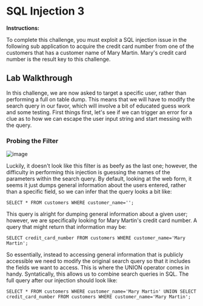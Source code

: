 # SQL Injection 3

**Instructions:**

To complete this challenge, you must exploit a SQL injection issue in the following sub application to acquire the credit card number from one of the customers that has a customer name of Mary Martin. Mary's credit card number is the result key to this challenge.

## Lab Walkthrough

In this challenge, we are now asked to target a specific user, rather than performing a full on table dump. This means that we will have to modify the search query in our favor, which will involve a bit of educated guess work and some testing. First things first, let's see if we can trigger an error for a clue as to how we can escape the user input string and start messing with the query.

### Probing the Filter
![image](https://user-images.githubusercontent.com/66766340/147537974-7f04d79c-cd36-431e-95b7-925471bf8ddf.png)

Luckily, it doesn't look like this filter is as beefy as the last one; however, the difficulty in performing this injection is guessing the names of the parameters within the search query. By default, looking at the web form, it seems it just dumps general information about the users entered, rather than a specific field, so we can infer that the query looks a bit like:
```MySQL
SELECT * FROM customers WHERE customer_name='';
```

This query is alright for dumping general information about a given user; however, we are specifically looking for Mary Martin's credit card number. A query that might return that information may be:
```MySQL
SELECT credit_card_number FROM customers WHERE customer_name='Mary Martin';
```

So essentially, instead to accessing general information that is publicly accessible we need to modify the original search query so that it includes the fields we want to access. This is where the UNION operator comes in handy. Syntatically, this allows us to combine search queries in SQL. The full query after our injection should look like:
```MySQL
SELECT * FROM customers WHERE customer_name='Mary Martin' UNION SELECT credit_card_number FROM customers WHERE customer_name='Mary Martin';
```
